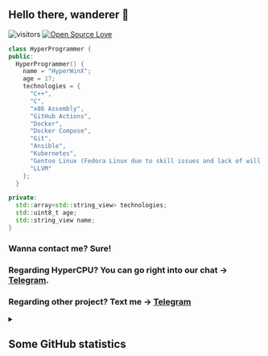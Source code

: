 ## Hello there, wanderer 👋

![visitors](https://visitor-badge.laobi.icu/badge?page_id=HyperWinX/HyperWinX)
[![Open Source Love](https://badges.frapsoft.com/os/v1/open-source.svg?v=102)](https://github.com/ellerbrock/open-source-badge/)

```cpp
class HyperProgrammer {
public:
  HyperProgrammer() {
    name = "HyperWinX";
    age = 17;
    technologies = {
      "C++",
      "C",
      "x86 Assembly",
      "GitHub Actions",
      "Docker",
      "Docker Compose",
      "Git",
      "Ansible",
      "Kubernetes",
      "Gentoo Linux (Fedora Linux due to skill issues and lack of will power)",
      "LLVM"
    };
  }

private:
  std::array<std::string_view> technologies;
  std::uint8_t age;
  std::string_view name;
}
```

### Wanna contact me? Sure!
### Regarding HyperCPU? You can go right into our chat -> [Telegram](https://t.me/+R2XehThLx0Q5OTky).
### Regarding other project? Text me -> [Telegram](https://t.me/HyperWinX)

<details>
<summary><h2>Some GitHub statistics</h2></summary>
<p>
    <a href="https://github.com/DenverCoder1/github-readme-streak-stats">
      <img title="🔥 Get streak stats for your profile at git.io/streak-stats" alt="HyperWinX's streak" src="https://streak-stats.demolab.com/?user=HyperWinX&theme=monokai-metallian&hide_border=true"/>
    </a>
  </p>



  <a href="https://github.com/anuraghazra/github-readme-stats"><img alt="HyperWinX's Github Stats" src="https://denvercoder1-github-readme-stats.vercel.app/api/?username=HyperWinX&show_icons=true&include_all_commits=true&count_private=true&theme=react&hide_border=true&bg_color=1F222E&title_color=F85D7F&icon_color=F8D866" height="192px"/></a>
  <a href="https://github.com/anuraghazra/github-readme-stats"><img alt="HyperWinX's Top Languages" src="https://denvercoder1-github-readme-stats.vercel.app/api/top-langs/?username=HyperWinX&langs_count=8&layout=compact&theme=react&hide_border=true&bg_color=1F222E&title_color=F85D7F&icon_color=F8D866&hide=Jupyter%20Notebook,Roff" height="192px"/></a>
  <br/>

  <a href="https://github.com/ashutosh00710/github-readme-activity-graph"><img alt="HyperWinX's Activity Graph" src="https://github-readme-activity-graph.vercel.app/graph/?username=HyperWinX&bg_color=1F222E&color=F8D866&line=F85D7F&point=FFFFFF&hide_border=true" /></a>
</details>
